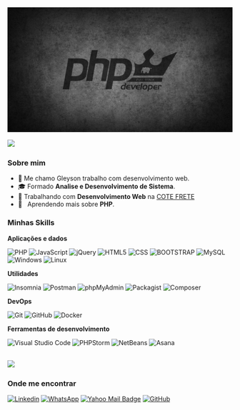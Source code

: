 <div class="container">
	<img height="280em" width="100%" src="php.jpg">
</div>

![](https://komarev.com/ghpvc/?username=GleysonAndrade&color=006bed)

<h3>Sobre mim</h3>

- 🤔 Me chamo Gleyson trabalho com desenvolvimento web.
- 🎓 Formado **Analise e Desenvolvimento de Sistema**.
- 💼 Trabalhando com **Desenvolvimento Web** na <a href="https://cotefrete.com.br/">COTE FRETE</a>
- 🌱 &nbsp; Aprendendo mais sobre **PHP**.

<h3>Minhas Skills</h3>

**Aplicações e dados**

![PHP](https://img.shields.io/badge/PHP-333333?style=flat&logo=php)
![JavaScript](https://img.shields.io/badge/-JavaScript-333333?style=flat&logo=javascript)
![jQuery](https://img.shields.io/badge/jQuery-333333?style=flat&logo=jquery)
![HTML5](https://img.shields.io/badge/-HTML5-333333?style=flat&logo=HTML5)
![CSS](https://img.shields.io/badge/-CSS-333333?style=flat&logo=CSS3&logoColor=1572B6)
![BOOTSTRAP](https://img.shields.io/badge/Bootstrap-333333?style=flat&logo=bootstrap)
![MySQL](https://img.shields.io/badge/-MySQL-333333?style=flat&logo=mysql)
![Windows](https://img.shields.io/badge/Windows-333333?style=flat&logo=windows)
![Linux](https://img.shields.io/badge/Linux-333333?style=flat&logo=linux)

**Utilidades**

![Insomnia](https://img.shields.io/badge/-Insomnia-333333?style=flat&logo=insomnia)
![Postman](https://img.shields.io/badge/-Postman-333333?style=flat&logo=postman)
![phpMyAdmin](https://img.shields.io/badge/phpMyAdmin-333333?style=flat&logo=phpmyadmin)
![Packagist](https://img.shields.io/badge/Packagist-333333?style=flat&logo=packagist)
![Composer](https://img.shields.io/badge/Composer-333333?style=flat&logo=composer)

**DevOps**

![Git](https://img.shields.io/badge/-Git-333333?style=flat&logo=git)
![GitHub](https://img.shields.io/badge/-GitHub-333333?style=flat&logo=github)
![Docker](https://img.shields.io/badge/-Docker-333333?style=flat&logo=docker)

**Ferramentas de desenvolvimento**

![Visual Studio Code](https://img.shields.io/badge/-Visual%20Studio%20Code-333333?style=flat&logo=visual-studio-code&logoColor=007ACC)
![PHPStorm](https://img.shields.io/badge/-PHPStorm-333333?style=flat&logo=phpstorm&logoColor=blue)
![NetBeans](https://img.shields.io/badge/-NetBeans-333333?style=flat&logo=apache-netbeans-ide&logoColor=white)
![Asana](https://img.shields.io/badge/-Asana-333333?style=flat&logo=asana&logoColor=FF6C37)

<br/>

<a href="https://github.com/GleysonAndrade">
  <img height="180em" src="https://github-readme-stats.vercel.app/api?username=GleysonAndrade&theme=dracula&show_icons=true" />
</a>

<h3>Onde me encontrar</h3>

[![Linkedin](https://img.shields.io/badge/-GleysonAndrade-blue?style=flat-square&logo=Linkedin&logoColor=white&link=https://www.linkedin.com/in/gleyson-andrade-a71a65120/)](https://www.linkedin.com/in/gleyson-andrade-a71a65120/)
[![WhatsApp](https://img.shields.io/badge/WhatsApp-25D366?style=flat&logo=whatsapp&logoColor=white)](https://wa.me/5531981018598)
[![Yahoo Mail Badge](https://img.shields.io/badge/-gleysondev@yaho.com-720e9e?style=flat-square&logo=yahoo&logoColor=whitelink=mailto:gleysondev@yaho.com)](mailto:gleysondev@yaho.com)
[![GitHub](https://img.shields.io/github/followers/GleysonAndrade?label=follow&style=social)](https://github.com/GleysonAndrade/)
